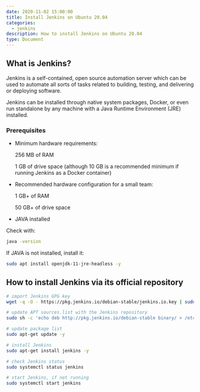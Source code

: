 ```yaml
---
date: 2020-11-02 15:00:00
title: Install Jenkins on Ubuntu 20.04
categories:
  - jenkins
description: How to install Jenkins on Ubuntu 20.04
type: Document
---
```

## What is Jenkins?

Jenkins is a self-contained, open source automation server which can be used to automate all sorts of tasks related to building, testing, and delivering or deploying software.

Jenkins can be installed through native system packages, Docker, or even run standalone by any machine with a Java Runtime Environment (JRE) installed.

### Prerequisites

 - Minimum hardware requirements:
   
    256 MB of RAM
    
    1 GB of drive space (although 10 GB is a recommended minimum if running Jenkins as a Docker container)

 - Recommended hardware configuration for a small team:
  
    1 GB+ of RAM

    50 GB+ of drive space

 - JAVA installed

Check with:
~~~ bash
java -version
~~~

If JAVA is not installed, install it:
~~~ bash
sudo apt install openjdk-11-jre-headless -y
~~~

## How to install Jenkins via its official repository

~~~ bash
# import Jenkins GPG key
wget -q -O - https://pkg.jenkins.io/debian-stable/jenkins.io.key | sudo apt-key add -

# update APT sources.list with the Jenkins repository
sudo sh -c 'echo deb http://pkg.jenkins.io/debian-stable binary/ > /etc/apt/sources.list.d/jenkins.list'

# update package list
sudo apt-get update -y

# install Jenkins
sudo apt-get install jenkins -y

# check Jenkins status
sudo systemctl status jenkins

# start Jenkins, if not running
sudo systemctl start jenkins
~~~
